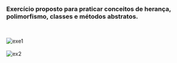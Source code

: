 ### Exercício proposto para praticar conceitos de herança, polimorfismo, classes e métodos abstratos.
<br>

![exe1](https://github.com/wanderson648/heranca-polimorfismo-csharp/assets/62625309/97712032-3c47-40d3-a07c-dcafff2efeb2)
<br><br>
![ex2](https://github.com/wanderson648/heranca-polimorfismo-csharp/assets/62625309/1492d294-104d-4223-aafd-24e030d706ab)
